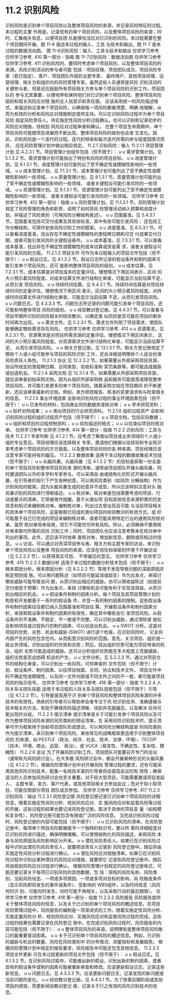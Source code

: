 # 11.2 识别风险
识别风险是识别单个项目风险以及整体项目风险的来源，并记录风险特征的过程。本过程的主要
作用是，记录现有的单个项目风险，以及整体项目风险的来源；同时，汇集相关信息，以便项目团
队能够恰当应对已识别的风险。本过程需要在整个项目期间开展。图 11-6 描述本过程的输入、工具
与技术和输出。图 11-7 是本过程的数据流向图。
图 11-6识别风险：输入、工具与技术和输出
仅供学习参考 仅供学习参考.
410  第一部分 - 指南
图 11-7识别风险：数据流向图
仅供学习参考 仅供学习参考.
411
识别风险时，要同时考虑单个项目风险，以及整体项目风险的来源。风险识别活动的参与者可能
包括：项目经理、项目团队成员、项目风险专家（若已指定）、客户、项目团队外部的主题专家、
最终用户、其他项目经理、运营经理、相关方和组织内的风险管理专家。虽然这些人员通常是风险
识别活动的关键参与者，但是还应鼓励所有项目相关方参与单个项目风险的识别工作。项目团队的
参与尤其重要，以便培养和保持他们对已识别单个项目风险、整体项目风险级别和相关风险应对措
施的主人翁意识和责任感。
应该采用统一的风险描述格式，来描述和记录单个项目风险，以确保每一项风险都被清楚、明确
地理解，从而为有效的分析和风险应对措施制定提供支持。可以在识别风险过程中为单个项目风险
指定风险责任人，待实施定性风险分析过程确认。也可以识别和记录初步的风险应对措施，待规划
风险应对过程审查和确认。
在整个项目生命周期中，单个项目风险可能随项目进展而不断出现，整体项目风险的级别也会发
生变化。因此，识别风险是一个迭代的过程。迭代的频率和每次迭代所需的参与程度因情况而异，
应在风险管理计划中做出相应规定。
11.2.1 识别风险：输入
11.2.1.1 项目管理计划
见 4.2.3.1 节。项目管理计划组件包括（但不限于）：
u u 需求管理计划。见 5.1.3.2 节。需求管理计划可能指出了特别有风险的项目目标。
u u 进度管理计划。见 6.1.3.1 节。进度管理计划可能列出了受不确定性或模糊性影响的一些领域。
u u 成本管理计划。见 7.1.3.1 节。成本管理计划可能列出了受不确定性或模糊性影响的一些领域。
u u 质量管理计划。见 8.1.3.1 节。质量管理计划可能列出了受不确定性或模糊性影响的一些领域，
或者关键假设可能引发风险的一些领域。
u u 资源管理计划。见 9.1.3.1 节。资源管理计划可能列出了受不确定性或模糊性影响的一些领域，
或者关键假设可能引发风险的一些领域。
仅供学习参考 仅供学习参考.
412  第一部分 - 指南
u u 风险管理计划。见 11.1.3.1 节。风险管理计划规定了风险管理的角色和职责，说明了如何将风
险管理活动纳入预算和进度计划，并描述了风险类别（可用风险分解结构表述）。
u u 范围基准。见 5.4.3.1 节。范围基准包括可交付成果及其验收标准，其中有些可能引发风险；
还包括工作分解结构，可用作安排风险识别工作的框架。
u u 进度基准。见 6.5.3.1 节。可以查看进度基准，找出存在不确定性或模糊性的里程碑日期和可交
付成果交付日期，或者可能引发风险的关键假设条件。
u u 成本基准。见 7.3.3.1 节。可以查看成本基准，找出存在不确定性或模糊性的成本估算或资金需
求，或者关键假设可能引发风险的方面。
11.2.1.2 项目文件
可作为本过程输入的项目文件包括（但不限于）：
u u 假设日志。见 4.1.3.2 节。假设日志所记录的假设条件和制约因素可能引发单个项目风险，还可
能影响整体项目风险的级别。
u u 成本估算。见 7.2.3.1 节。成本估算是对项目成本的定量评估，理想情况下用区间表示，区间
的大小预示着风险程度。对成本估算文件进行结构化审查，可能显示当前估算不足，从而引发
项目风险。
u u 持续时间估算。见 6.4.3.1 节。持续时间估算是对项目持续时间的定量评估，理想情况下用区间
表示，区间的大小预示着风险程度。对持续时间估算文件进行结构化审查，可能显示当前估算
不足，从而引发项目风险。
u u 问题日志。见 4.3.3.3 节。问题日志所记录的问题可能引发单个项目风险，还可能影响整体项目
风险的级别。
u u 经验教训登记册。见 4.4.3.1 节。可以查看与项目早期所识别的风险相关的经验教训，以确定类
似风险是否可能在项目的剩余时间再次出现。
u u 需求文件。见 5.2.3.1 节。需求文件列明了项目需求，使团队能够确定哪些需求存在风险。
仅供学习参考 仅供学习参考.
413
u u 资源需求。见 9.2.3.1 节。资源需求是对项目所需资源的定量评估，理想情况下用区间表示，
区间的大小预示着风险程度。对资源需求文件进行结构化审查，可能显示当前估算不足，
从而引发项目风险。
u u 相关方登记册。见 13.1.3.1 节。相关方登记册规定了哪些个人或小组可能参与项目的风险识别
工作，还会详细说明哪些个人适合扮演风险责任人角色。
11.2.1.3 协议
见 12.2.3.2 节。如果需要从外部采购项目资源，协议所规定的里程碑日期、合同类型、验收标准和
奖罚条款等，都可能造成威胁或创造机会。
11.2.1.4 采购文档
见 12.3.1.4 节。如果需要从外部采购项目资源，就应该审查初始采购文档，因为从组织外部采购商
品和服务可能提高或降低整体项目风险，并可能引发更多的单个项目风险。随着采购文档在项目期间
的不断更新，还应该审查最新的文档，例如，卖方绩效报告、核准的变更请求和与检查相关的信息。
11.2.1.5 事业环境因素
会影响识别风险过程的事业环境因素包括（但不限于）：
u u 已发布的材料，包括商业风险数据库或核对单；
u u 学术研究资料；
u u 标杆对照成果；
u u 类似项目的行业研究资料。
11.2.1.6 组织过程资产
会影响识别风险过程的组织过程资产包括（但不限于）：
u u 项目文档，包括实际数据；
u u 组织和项目的过程控制资料；
u u 风险描述的格式；
u u 以往类似项目的核对单。
仅供学习参考 仅供学习参考.
414  第一部分 - 指南
11.2.2 识别风险：工具与技术
11.2.2.1 专家判断
见 4.1.2.1 节。应考虑了解类似项目或业务领域的个人或小组的专业意见。项目经理应该选择相关
专家，邀请他们根据以往经验和专业知识来考虑单个项目风险的方方面面，以及整体项目风险的各
种来源。项目经理应该注意专家可能持有的偏见。
11.2.2.2 数据收集
适用于本过程的数据收集技术包括（但不限于）：
u u 头脑风暴。头脑风暴（见 4.1.2.2 节）的目标是获取一份全面的单个项目风险和整体项目风险来
源的清单。通常由项目团队开展头脑风暴，同时邀请团队以外的多学科专家参与。可以采用自
由或结构化的形式开展头脑风暴，在引导者的指引下产生各种创意。可以用风险类别（如风险
分解结构）作为识别风险的框架。因为头脑风暴生成的创意并不成型，所以应该特别注意对头
脑风暴识别的风险进行清晰描述。
u u 核对单。核对单是包括需要考虑的项目、行动或要点的清单。它常被用作提醒。基于从类似项
目和其他信息来源积累的历史信息和知识来编制核对单。编制核对单，列出过去曾出现且可能
与当前项目相关的具体单个项目风险，这是吸取已完成的类似项目的经验教训的有效方式。组
织可能基于自己已完成的项目来编制核对单，或者可能采用特定行业的通用风险核对单。虽然
核对单简单易用，但它不可能穷尽所有风险。所以，必须确保不要用核对单来取代所需的风险
识别工作；同时，项目团队也应该注意考察未在核对单中列出的事项。此外，还应该不时地审
查核对单，增加新信息，删除或存档过时信息。
u u 访谈。可以通过对资深项目参与者、相关方和主题专家的访谈，来识别单个项目风险以及整体
项目风险的来源。应该在信任和保密的环境下开展访谈（见 5.2.2.2 节），以获得真实可信、
不带偏见的意见。
仅供学习参考 仅供学习参考.
415
11.2.2.3 数据分析
适用于本过程的数据分析技术包括（但不限于）：
u u 根本原因分析。根本原因分析（见 8.2.2.2 节）常用于发现导致问题的深层原因并制定预防措
施。可以用问题陈述（如项目可能延误或超支）作为出发点，来探讨哪些威胁可能导致该问
题，从而识别出相应的威胁。也可以用收益陈述（如提前交付或低于预算）作为出发点，来探
讨哪些机会可能有利于实现该效益，从而识别出相应的机会。
u u 假设条件和制约因素分析。每个项目及其项目管理计划的构思和开发都基于一系列的假设条
件，并受一系列制约因素的限制。这些假设条件和制约因素往往都已纳入范围基准和项目估
算。开展假设条件和制约因素分析，来探索假设条件和制约因素的有效性，确定其中哪些会引
发项目风险。从假设条件的不准确、不稳定、不一致或不完整，可以识别出威胁，通过清除或
放松会影响项目或过程执行的制约因素，可以创造出机会。
u u SWOT 分析。这是对项目的优势、劣势、机会和威胁 (SWOT) 进行逐个检查。在识别风险时，
它会将内部产生的风险包含在内，从而拓宽识别风险的范围。首先，关注项目、组织或一
般业务领域，识别出组织的优势和劣势；然后，找出组织优势可能为项目带来的机会，组织
劣势可能造成的威胁。还可以分析组织优势能在多大程度上克服威胁，组织劣势是否会妨碍
机会的产生。
u u 文件分析。见 5.2.2.3 节。通过对项目文件的结构化审查，可以识别出一些风险。可供审查的
文件包括（但不限于）计划、假设条件、制约因素、以往项目档案、合同、协议和技术文件。
项目文件中的不确定性或模糊性，以及同一文件内部或不同文件之间的不一致，都可能是项目
风险的指示信号。
仅供学习参考 仅供学习参考.
416  第一部分 - 指南
11.2.2.4 人际关系与团队技能
适用于本过程的人际关系与团队技能包括（但不限于）引导（见 4.1.2.3 节）。引导能提高用于识
别单个项目风险和整体项目风险来源的许多技术的有效性。熟练的引导者可以帮助参会者专注于风
险识别任务、准确遵循与技术相关的方法，有助于确保风险描述清晰、找到并克服偏见，以及解决
任何可能出现的分歧。
11.2.2.5 提示清单
提示清单是关于可能引发单个项目风险以及可作为整体项目风险来源的风险类别的预设清单。在
采用风险识别技术时，提示清单可作为框架用于协助项目团队形成想法。可以用风险分解结构底层
的风险类别作为提示清单，来识别单个项目风险。某些常见的战略框架更适用于识别整体项目风险
的来源，如 PESTLE（政治、经济、社会、技术、法律、环境）、TECOP（技术、环境、商业、运营、
政治），或 VUCA（易变性、不确定性、复杂性、模糊性）
11.2.2.6 会议
为了开展风险识别工作，项目团队可能要召开专门的会议（通常称为风险研讨会）。在大多数
风险研讨会中，都会开展某种形式的头脑风暴（见 4.1.2.2 节）。根据风险管理计划中对开展风险
管理过程的要求，还有可能采用其他风险识别技术。配备一名经验丰富的引导者将会提高会议的有
效性；确保适当的人员参加风险研讨会也至关重要。对于较大型项目，可能需要邀请项目发起人、
主题专家、卖方、客户代表，或其他项目相关方参加会议；而对于较小型项目，可能仅限部分项目
团队成员参加。
仅供学习参考 仅供学习参考.
417
11.2.3 识别风险：输出
11.2.3.1 风险登记册
风险登记册记录已识别单个项目风险的详细信息。随着实施定性风险分析、规划风险应对、实
施风险应对和监督风险等过程的开展，这些过程的结果也要记进风险登记册。取决于具体的项目变
量（如规模和复杂性），风险登记册可能包含有限或广泛的风险信息。
当完成识别风险过程时，风险登记册的内容可能包括（但不限于）：
u u 已识别风险的清单。在风险登记册中，每项单个项目风险都被赋予一个独特的标识号。要以所
需的详细程度对已识别风险进行描述，确保明确理解。可以使用结构化的风险描述，来把风险
本身与风险原因及风险影响区分开来。
u u 潜在风险责任人。如果已在识别风险过程中识别出潜在的风险责任人，就要把该责任人记录到
风险登记册中。随后将由实施定性风险分析过程进行确认。
u u 潜在风险应对措施清单。如果已在识别风险过程中识别出某种潜在的风险应对措施，就要把它
记录到风险登记册中。随后将由规划风险应对过程进行确认。
根据风险管理计划规定的风险登记册格式，可能还要记录关于每项已识别风险的其他数据，包
括：简短的风险名称、风险类别、当前风险状态、一项或多项原因、一项或多项对目标的影响、风
险触发条件（显示风险即将发生的事件或条件）、受影响的  WBS组件，以及时间信息（风险何时识
别、可能何时发生、何时可能不再相关，以及采取行动的最后期限）。
仅供学习参考 仅供学习参考.
418  第一部分 - 指南
11.2.3.2 风险报告
风险报告提供关于整体项目风险的信息，以及关于已识别的单个项目风险的概述信息。在项目
风险管理过程中，风险报告的编制是一项渐进式的工作。随着实施定性风险分析、实施定量风险分
析、规划风险应对、实施风险应对和监督风险过程的完成，这些过程的结果也需要记录在风险登记
册中。在完成识别风险过程时，风险报告的内容可能包括（但不限于）：
u u 整体项目风险的来源。说明哪些是整体项目风险敞口的最重要驱动因素。
u u 关于已识别单个项目风险的概述信息。例如，已识别的威胁与机会的数量、风险在风险类别中
的分布情况、测量指标和发展趋势。
根据风险管理计划中规定的报告要求，风险报告中可能还包含其他信息。
11.2.3.3 项目文件更新
可在本过程更新的项目文件包括（但不限于）：
u u 假设日志。见 4.1.3.2 节。在识别风险过程中，可能做出新的假设，识别出新的制约因素，或者
现有的假设条件或制约因素可能被重新审查和修改。应该更新假设日志，记录这些新信息。
u u 问题日志。见 4.3.3.3 节。应该更新问题日志，记录发现的新问题或当前问题的变化。
u u 经验教训登记册。见 4.4.3.1 节。为了改善后期阶段或其他项目的绩效，而更新经验教训登记
册，记录关于行之有效的风险识别技术的信息。